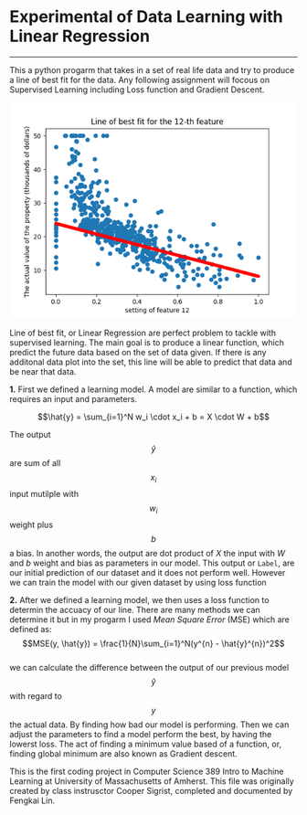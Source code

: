 # Experimental of Data Learning with Linear Regression
<script src="https://polyfill.io/v3/polyfill.min.js?features=es6"></script>
<script id="MathJax-script" async src="https://cdn.jsdelivr.net/npm/mathjax@3/es5/tex-mml-chtml.js"></script>
---
This a python progarm that takes in a set of real life data and try to produce a line of best fit for the data. 
Any following assignment will focous on Supervised Learning including Loss function and Gradient Descent.  
  
![Linear Regression](line_of_best_fit_feat_12.png)
  
Line of best fit, or Linear Regression are perfect problem to tackle with supervised learning. The main goal is to produce
a linear function, which predict the future data based on the set of data given. If there is any additonal data plot into the
set, this line will be able to predict that data and be near that data. 
  
**1.** First we defined a learning model. A model are similar to a function, which requires an input and parameters. 
```math
\hat{y} = \sum_{i=1}^N w_i \cdot x_i + b = X \cdot W + b
```
  The output $$\hat{y}$$ are sum of all $$x_i$$ input mutilple with $$w_i$$ weight plus $$b$$ a bias. In another words, the output are 
dot product of $X$ the input with $W$ and $b$ weight and bias as parameters in our model. This output or `Label`, are our 
initial prediction of our dataset and it does not perform well. However we can train the model with our given dataset by 
using loss function  
  
**2.** After we defined a learning model, we then uses a loss function to determin the accuacy of our line. There are many
methods we can determine it but in my progarm I used *Mean Square Error* (MSE) which are defined as:  
$$MSE(y, \hat{y}) = \frac{1}{N}\sum_{i=1}^N(y^{n} - \hat{y}^{n})^2$$  
  we can calculate the difference between the output of our previous model $$\hat{y}$$ with regard to $$y$$ the actual data. By finding
how bad our model is performing. Then we can adjust the parameters to find a model perform the best, by having the lowerst loss. 
The act of finding a minimum value based of a function, or, finding global minimum are also known as Gradient descent.  

This is the first coding project in Computer Science 389 Intro to Machine Learning at University of Massachusetts of Amherst.
This file was originally created by class instrusctor Cooper Sigrist, completed and documented by Fengkai Lin.
